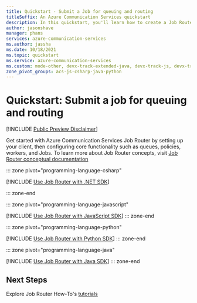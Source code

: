 ```yaml
---
title: Quickstart - Submit a Job for queuing and routing
titleSuffix: An Azure Communication Services quickstart
description: In this quickstart, you'll learn how to create a Job Router client, Distribution Policy, Queue, and Job within your Azure Communication Services resource.
author: jasonshave
manager: phans
services: azure-communication-services
ms.author: jassha
ms.date: 10/18/2021
ms.topic: quickstart
ms.service: azure-communication-services
ms.custom: mode-other, devx-track-extended-java, devx-track-js, devx-track-python
zone_pivot_groups: acs-js-csharp-java-python
---
```

# Quickstart: Submit a job for queuing and routing

[!INCLUDE [Public Preview Disclaimer](../../includes/public-preview-include-document.md)]

Get started with Azure Communication Services Job Router by setting up your client, then configuring core functionality such as queues, policies, workers, and Jobs. To learn more about Job Router concepts, visit [Job Router conceptual documentation](../../concepts/router/concepts.md)

::: zone pivot="programming-language-csharp"

[!INCLUDE [Use Job Router with .NET SDK](./includes/router-quickstart-net.md)]

::: zone-end

::: zone pivot="programming-language-javascript"

[!INCLUDE [Use Job Router with JavaScript SDK](./includes/router-quickstart-javascript.md)]
::: zone-end

::: zone pivot="programming-language-python"

[!INCLUDE [Use Job Router with Python SDK](./includes/router-quickstart-python.md)]
::: zone-end

::: zone pivot="programming-language-java"

[!INCLUDE [Use Job Router with Java SDK](./includes/router-quickstart-java.md)]
::: zone-end

## Next Steps
Explore Job Router How-To's [tutorials](https://learn.microsoft.com/azure/communication-services/concepts/router/concepts#check-out-our-how-to-guides)

<!-- LINKS -->
[subscribe_events]: ../../how-tos/router-sdk/subscribe-events.md
[worker_registered_event]: ../../how-tos/router-sdk/subscribe-events.md#microsoftcommunicationrouterworkerregistered
[job_classified_event]: ../../how-tos/router-sdk/subscribe-events.md#microsoftcommunicationrouterjobclassified
[offer_issued_event]: ../../how-tos/router-sdk/subscribe-events.md#microsoftcommunicationrouterworkerofferissued
[offer_accepted_event]: ../../how-tos/router-sdk/subscribe-events.md#microsoftcommunicationrouterworkerofferaccepted
